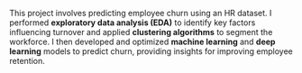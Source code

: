 This project involves predicting employee churn using an HR dataset. I performed **exploratory data analysis (EDA)** to identify key factors influencing turnover and applied **clustering algorithms** to segment the workforce. I then developed and optimized **machine learning** and **deep learning** models to predict churn, providing insights for improving employee retention.
